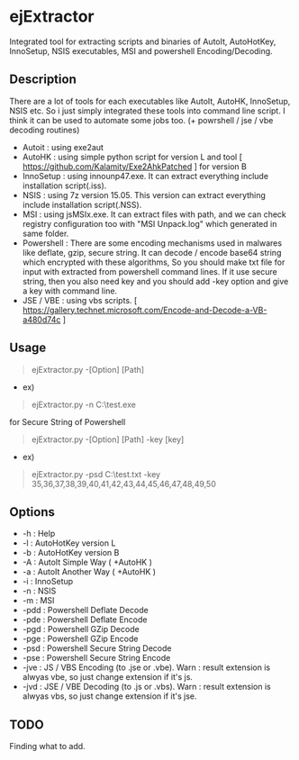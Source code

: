# ejExtractor
Integrated tool for extracting scripts and binaries of AutoIt, AutoHotKey, InnoSetup, NSIS executables, MSI and powershell Encoding/Decoding.


## Description
There are a lot of tools for each executables like AutoIt, AutoHK, InnoSetup, NSIS etc. So i just simply integrated these tools into command line script. I think it can be used to automate some jobs too. (+ powrshell / jse / vbe decoding routines)

- Autoit : using exe2aut
- AutoHK : using simple python script for version L and tool [ https://github.com/Kalamity/Exe2AhkPatched ] for version B
- InnoSetup : using innounp47.exe. It can extract everything include installation script(.iss).
- NSIS : using 7z version 15.05. This version can extract everything include installation script(.NSS).
- MSI : using jsMSIx.exe. It can extract files with path, and we can check registry configuration too with "MSI Unpack.log" which generated in same folder.
- Powershell : There are some encoding mechanisms used in malwares like deflate, gzip, secure string. It can decode / encode base64 string which encrypted with these algorithms, So you should make txt file for input with extracted from powershell command lines. If it use secure string, then you also need key and you should add -key option and give a key with command line.
- JSE / VBE : using vbs scripts. [ https://gallery.technet.microsoft.com/Encode-and-Decode-a-VB-a480d74c ]


## Usage
> ejExtractor.py -[Option] [Path]
- ex)
> ejExtractor.py -n C:\test.exe

for Secure String of Powershell
> ejExtractor.py -[Option] [Path] -key [key]
- ex) 
> ejExtractor.py -psd C:\test.txt -key 35,36,37,38,39,40,41,42,43,44,45,46,47,48,49,50


## Options
- -h : Help
- -l : AutoHotKey version L
- -b : AutoHotKey version B
- -A : AutoIt Simple Way ( +AutoHK )
- -a : AutoIt Another Way ( +AutoHK )
- -i : InnoSetup
- -n : NSIS
- -m : MSI
- -pdd : Powershell Deflate Decode
- -pde : Powershell Deflate Encode
- -pgd : Powershell GZip Decode
- -pge : Powershell GZip Encode
- -psd : Powershell Secure String Decode
- -pse : Powershell Secure String Encode
- -jve : JS / VBS Encoding (to .jse or .vbe). Warn : result extension is alwyas vbe, so just change extension if it's js.
- -jvd : JSE / VBE Decoding (to .js or .vbs). Warn : result extension is alwyas vbs, so just change extension if it's jse.


## TODO
Finding what to add.

